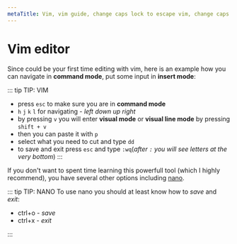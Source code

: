 ```yaml
---
metaTitle: Vim, vim guide, change caps lock to escape vim, change caps to esc, vimrc.
---
```


# Vim editor
Since  could be your first time editing with vim, here is an example how you can navigate in **command mode**, put some input in **insert mode**:

::: tip TIP: VIM
-   press `esc` to make sure you are in **command mode**
-   `h` `j` `k` `l` for navigating - *left* *down* *up* *right*
-   by pressing `v` you will enter **visual mode** or **visual line mode** by pressing `shift + v`
-   then you can paste it with `p`
-   select what you need to cut and type `dd`
-   to save and exit press `esc` and type `:wq`(*after `:` you will see letters at the very bottom*)
:::

If you don't want to spent time learning this powerfull tool (which I highly recommend), you have several other options including [nano](https://wiki.archlinux.org/index.php/nano).

::: tip TIP: NANO
To use nano you should at least know how to *save* and *exit*:

-   ctrl+o - *save*
-   ctrl+x - *exit*

:::
